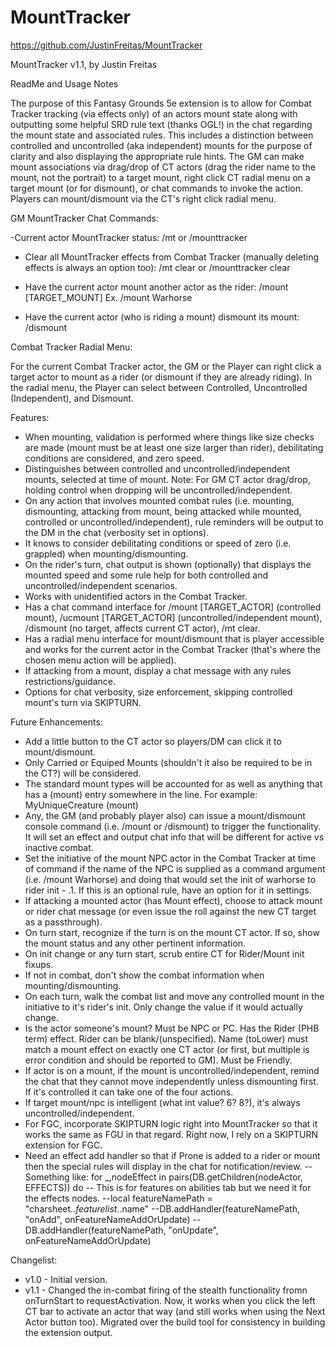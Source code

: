 # MountTracker

https://github.com/JustinFreitas/MountTracker

MountTracker v1.1, by Justin Freitas

ReadMe and Usage Notes

The purpose of this Fantasy Grounds 5e extension is to allow for Combat Tracker tracking (via effects only) of an actors mount state along with outputting some helpful SRD rule text (thanks OGL!) in the chat regarding the mount state and associated rules. This includes a distinction between controlled and uncontrolled (aka independent) mounts for the purpose of clarity and also displaying the appropriate rule hints.  The GM can make mount associations via drag/drop of CT actors (drag the rider name to the mount, not the portrait) to a target mount, right click CT radial menu on a target mount (or for dismount), or chat commands to invoke the action.  Players can mount/dismount via the CT's right click radial menu.

GM MountTracker Chat Commands:

-Current actor MountTracker status:
/mt
or
/mounttracker

- Clear all MountTracker effects from Combat Tracker (manually deleting effects is always an option too):
/mt clear
or
/mounttracker clear

- Have the current actor mount another actor as the rider:
/mount [TARGET_MOUNT]
Ex. /mount Warhorse

- Have the current actor (who is riding a mount) dismount its mount:
/dismount


Combat Tracker Radial Menu:

For the current Combat Tracker actor, the GM or the Player can right click a target actor to mount as a rider (or dismount if they are already riding).  In the radial menu, the Player can select between Controlled, Uncontrolled (Independent), and Dismount.


Features:
- When mounting, validation is performed where things like size checks are made (mount must be at least one size larger than rider), debilitating conditions are considered, and zero speed.
- Distinguishes between controlled and uncontrolled/independent mounts, selected at time of mount. Note: For GM CT actor drag/drop, holding control when dropping will be uncontrolled/independent.
- On any action that involves mounted combat rules (i.e. mounting, dismounting, attacking from mount, being attacked while mounted, controlled or uncontrolled/independent), rule reminders will be output to the DM in the chat (verbosity set in options).
- It knows to consider debilitating conditions or speed of zero (i.e. grappled) when mounting/dismounting.
- On the rider's turn, chat output is shown (optionally) that displays the mounted speed and some rule help for both controlled and uncontrolled/independent scenarios.
- Works with unidentified actors in the Combat Tracker.
- Has a chat command interface for /mount [TARGET_ACTOR] (controlled mount), /ucmount [TARGET_ACTOR] (uncontrolled/independent mount), /dismount (no target, affects current CT actor), /mt clear.
- Has a radial menu interface for mount/dismount that is player accessible and works for the current actor in the Combat Tracker (that's where the chosen menu action will be applied).
- If attacking from a mount, display a chat message with any rules restrictions/guidance.
- Options for chat verbosity, size enforcement, skipping controlled mount's turn via SKIPTURN.

Future Enhancements:
- Add a little button to the CT actor so players/DM can click it to mount/dismount.
- Only Carried or Equiped Mounts (shouldn't it also be required to be in the CT?) will be considered.
- The standard mount types will be accounted for as well as anything that has a (mount) entry somewhere in the line.  For example:  MyUniqueCreature (mount)
- Any, the GM (and probably player also) can issue a mount/dismount console command (i.e. /mount or /dismount) to trigger the functionality.  It will set an effect and output chat info that will be different for active vs inactive combat.
- Set the initiative of the mount NPC actor in the Combat Tracker at time of command if the name of the NPC is supplied as a command argument (i.e. /mount Warhorse) and doing that would set the init of warhorse to rider init - .1.  If this is an optional rule, have an option for it in settings.
- If attacking a mounted actor (has Mount effect), choose to attack mount or rider chat message (or even issue the roll against the new CT target as a passthrough).
- On turn start, recognize if the turn is on the mount CT actor.  If so, show the mount status and any other pertinent information.
- On init change or any turn start, scrub entire CT for Rider/Mount init fixups.
- If not in combat, don't show the combat information when mounting/dismounting.
- On each turn, walk the combat list and move any controlled mount in the initiative to it's rider's init.  Only change the value if it would actually change.
- Is the actor someone's mount? Must be NPC or PC.  Has the Rider (PHB term) effect.  Rider can be blank/(unspecified).  Name (toLower) must match a mount effect on exactly one CT actor (or first, but multiple is error condition and should be reported to GM).  Must be Friendly.
- If actor is on a mount, if the mount is uncontrolled/independent, remind the chat that they cannot move independently unless dismounting first.  If it's controlled it can take one of the four actions.
- If target mount/npc is intelligent (what int value? 6? 8?), it's always uncontrolled/independent.
- For FGC, incorporate SKIPTURN logic right into MountTracker so that it works the same as FGU in that regard.  Right now, I rely on a SKIPTURN extension for FGC.
- Need an effect add handler so that if Prone is added to a rider or mount then the special rules will display in the chat for notification/review.
		-- Something like:  for _,nodeEffect in pairs(DB.getChildren(nodeActor, EFFECTS)) do
		--  This is for features on abilities tab but we need it for the effects nodes.
		--local featureNamePath = "charsheet.*.featurelist.*.name"
		--DB.addHandler(featureNamePath, "onAdd", onFeatureNameAddOrUpdate)
		--DB.addHandler(featureNamePath, "onUpdate", onFeatureNameAddOrUpdate)


Changelist:
- v1.0 - Initial version.
- v1.1 - Changed the in-combat firing of the stealth functionality fromn onTurnStart to requestActivation.  Now, it works when you click the left CT bar to activate an actor that way (and still works when using the Next Actor button too).  Migrated over the build tool for consistency in building the extension output.
